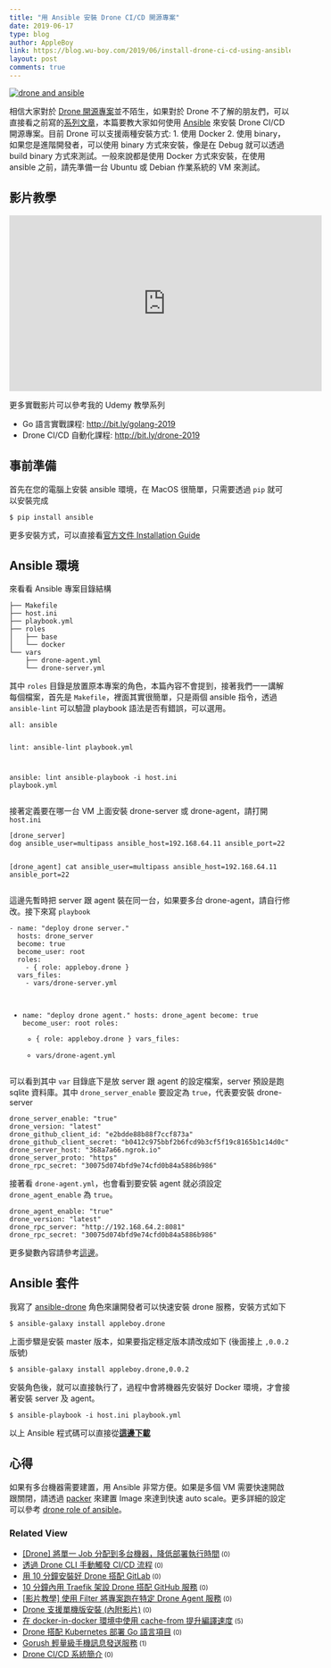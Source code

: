 ```yaml
---
title: "用 Ansible 安裝 Drone CI/CD 開源專案"
date: 2019-06-17
type: blog
author: AppleBoy
link: https://blog.wu-boy.com/2019/06/install-drone-ci-cd-using-ansible/
layout: post
comments: true
---
```


<p><a href="https://lh3.googleusercontent.com/HZqWLZjp96azorhAZseeSbSj9Q5-dj99lM8cX4ApJjnDL0grXaMEoIHJl3dQEx-ZyFcI713_CeQlPSFMOLgxD19tBOLMmgdQlwMe_QMhwGKrh2pQDWE2bj4cul4ENt21sWRFOYq6agc=w1920-h1080" title="drone and ansible"><img src="https://lh3.googleusercontent.com/HZqWLZjp96azorhAZseeSbSj9Q5-dj99lM8cX4ApJjnDL0grXaMEoIHJl3dQEx-ZyFcI713_CeQlPSFMOLgxD19tBOLMmgdQlwMe_QMhwGKrh2pQDWE2bj4cul4ENt21sWRFOYq6agc=w1920-h1080" alt="drone and ansible" title="drone and ansible" /></a></p>
<p>相信大家對於 <a href="https://github.com/drone/drone">Drone 開源專案</a>並不陌生，如果對於 Drone 不了解的朋友們，可以直接看之前寫的<a href="https://blog.wu-boy.com/?s=drone">系列文章</a>，本篇要教大家如何使用 <a href="https://www.ansible.com/">Ansible</a> 來安裝 Drone CI/CD 開源專案。目前 Drone 可以支援兩種安裝方式: 1. 使用 Docker 2. 使用 binary，如果您是進階開發者，可以使用 binary 方式來安裝，像是在 Debug 就可以透過 build binary 方式來測試。一般來說都是使用 Docker 方式來安裝，在使用 ansible 之前，請先準備一台 Ubuntu 或 Debian 作業系統的 VM 來測試。</p>
<span id="more-7409"></span>
<h2>影片教學</h2>
<iframe width="560" height="315" src="https://www.youtube.com/embed/GphMs8pfYiA" frameborder="0" allow="accelerometer; autoplay; encrypted-media; gyroscope; picture-in-picture" allowfullscreen></iframe>
<p>更多實戰影片可以參考我的 Udemy 教學系列</p>
<ul>
<li>Go 語言實戰課程: <a href="http://bit.ly/golang-2019">http://bit.ly/golang-2019</a></li>
<li>Drone CI/CD 自動化課程: <a href="http://bit.ly/drone-2019">http://bit.ly/drone-2019</a></li>
</ul>
<h2>事前準備</h2>
<p>首先在您的電腦上安裝 ansible 環境，在 MacOS 很簡單，只需要透過 <code>pip</code> 就可以安裝完成</p>
<pre><code class="language-bash">$ pip install ansible</code></pre>
<p>更多安裝方式，可以直接看<a href="https://docs.ansible.com/ansible/latest/installation_guide/intro_installation.html">官方文件 Installation Guide</a></p>
<h2>Ansible 環境</h2>
<p>來看看 Ansible 專案目錄結構</p>
<pre><code class="language-bash">├── Makefile
├── host.ini
├── playbook.yml
├── roles
│   ├── base
│   └── docker
└── vars
    ├── drone-agent.yml
    └── drone-server.yml</code></pre>
<p>其中 <code>roles</code> 目錄是放置原本專案的角色，本篇內容不會提到，接著我們一一講解每個檔案，首先是 <code>Makefile</code>，裡面其實很簡單，只是兩個 ansible 指令，透過 <code>ansible-lint</code> 可以驗證 playbook 語法是否有錯誤，可以選用。</p>
<pre><code class="language-makefile">all: ansible

lint:
    ansible-lint playbook.yml

ansible: lint
    ansible-playbook -i host.ini playbook.yml</code></pre>
<p>接著定義要在哪一台 VM 上面安裝 drone-server 或 drone-agent，請打開 <code>host.ini</code></p>
<pre><code class="language-yaml">[drone_server]
dog ansible_user=multipass ansible_host=192.168.64.11 ansible_port=22

[drone_agent]
cat ansible_user=multipass ansible_host=192.168.64.11 ansible_port=22</code></pre>
<p>這邊先暫時把 server 跟 agent 裝在同一台，如果要多台 drone-agent，請自行修改。接下來寫 <code>playbook</code></p>
<pre><code class="language-yaml">- name: &quot;deploy drone server.&quot;
  hosts: drone_server
  become: true
  become_user: root
  roles:
    - { role: appleboy.drone }
  vars_files:
    - vars/drone-server.yml

- name: &quot;deploy drone agent.&quot;
  hosts: drone_agent
  become: true
  become_user: root
  roles:
    - { role: appleboy.drone }
  vars_files:
    - vars/drone-agent.yml</code></pre>
<p>可以看到其中 <code>var</code> 目錄底下是放 server 跟 agent 的設定檔案，server 預設是跑 sqlite 資料庫。其中 <code>drone_server_enable</code> 要設定為 <code>true</code>，代表要安裝 drone-server</p>
<pre><code class="language-yaml">drone_server_enable: &quot;true&quot;
drone_version: &quot;latest&quot;
drone_github_client_id: &quot;e2bdde88b88f7ccf873a&quot;
drone_github_client_secret: &quot;b0412c975bbf2b6fcd9b3cf5f19c8165b1c14d0c&quot;
drone_server_host: &quot;368a7a66.ngrok.io&quot;
drone_server_proto: &quot;https&quot;
drone_rpc_secret: &quot;30075d074bfd9e74cfd0b84a5886b986&quot;</code></pre>
<p>接著看 <code>drone-agent.yml</code>，也會看到要安裝 agent 就必須設定 <code>drone_agent_enable</code> 為 <code>true</code>。</p>
<pre><code class="language-yaml">drone_agent_enable: &quot;true&quot;
drone_version: &quot;latest&quot;
drone_rpc_server: &quot;http://192.168.64.2:8081&quot;
drone_rpc_secret: &quot;30075d074bfd9e74cfd0b84a5886b986&quot;</code></pre>
<p>更多變數內容請參考<a href="https://github.com/appleboy/ansible-drone/blob/master/defaults/main.yml">這邊</a>。</p>
<h2>Ansible 套件</h2>
<p>我寫了 <a href="https://github.com/appleboy/ansible-drone">ansible-drone</a> 角色來讓開發者可以快速安裝 drone 服務，安裝方式如下</p>
<pre><code class="language-bash">$ ansible-galaxy install appleboy.drone</code></pre>
<p>上面步驟是安裝 master 版本，如果要指定穩定版本請改成如下 (後面接上 <code>,0.0.2</code> 版號)</p>
<pre><code class="language-bash">$ ansible-galaxy install appleboy.drone,0.0.2</code></pre>
<p>安裝角色後，就可以直接執行了，過程中會將機器先安裝好 Docker 環境，才會接著安裝 server 及 agent。</p>
<pre><code class="language-bash">$ ansible-playbook -i host.ini playbook.yml</code></pre>
<p>以上 Ansible 程式碼可以直接從<a href="https://github.com/go-training/drone-tutorial/tree/b1f215261feb390c4bc02d2c83cb48511b3f76cf/ansible"><strong>這邊下載</strong></a></p>
<h2>心得</h2>
<p>如果有多台機器需要建置，用 Ansible 非常方便。如果是多個 VM 需要快速開啟跟關閉，請透過 <a href="https://www.packer.io/">packer</a> 來建置 Image 來達到快速 auto scale。更多詳細的設定可以參考 <a href="https://github.com/appleboy/ansible-drone">drone role of ansible</a>。</p>
<div class="wp_rp_wrap  wp_rp_plain" ><div class="wp_rp_content"><h3 class="related_post_title">Related View</h3><ul class="related_post wp_rp"><li data-position="0" data-poid="in-7430" data-post-type="none" ><a href="https://blog.wu-boy.com/2019/08/drone-multiple-machine/" class="wp_rp_title">[Drone] 將單一 Job 分配到多台機器，降低部署執行時間</a><small class="wp_rp_comments_count"> (0)</small><br /></li><li data-position="1" data-poid="in-7426" data-post-type="none" ><a href="https://blog.wu-boy.com/2019/07/trigger-the-drone-job-via-promotion/" class="wp_rp_title">透過 Drone CLI 手動觸發 CI/CD 流程</a><small class="wp_rp_comments_count"> (0)</small><br /></li><li data-position="2" data-poid="in-7446" data-post-type="none" ><a href="https://blog.wu-boy.com/2019/08/install-drone-with-gitlab-in-10-minutes/" class="wp_rp_title">用 10 分鐘安裝好 Drone 搭配 GitLab</a><small class="wp_rp_comments_count"> (0)</small><br /></li><li data-position="3" data-poid="in-7298" data-post-type="none" ><a href="https://blog.wu-boy.com/2019/03/setup-traefik-with-drone-ci-cd-in-ten-minutes/" class="wp_rp_title">10 分鐘內用 Traefik 架設 Drone 搭配 GitHub 服務</a><small class="wp_rp_comments_count"> (0)</small><br /></li><li data-position="4" data-poid="in-7006" data-post-type="none" ><a href="https://blog.wu-boy.com/2018/04/how-to-use-filter-in-drone/" class="wp_rp_title">[影片教學] 使用 Filter 將專案跑在特定 Drone Agent 服務</a><small class="wp_rp_comments_count"> (0)</small><br /></li><li data-position="5" data-poid="in-7120" data-post-type="none" ><a href="https://blog.wu-boy.com/2018/11/install-drone-in-single-machine/" class="wp_rp_title">Drone 支援單機版安裝 (內附影片)</a><small class="wp_rp_comments_count"> (0)</small><br /></li><li data-position="6" data-poid="in-7263" data-post-type="none" ><a href="https://blog.wu-boy.com/2019/02/using-cache-from-can-speed-up-your-docker-builds/" class="wp_rp_title">在 docker-in-docker 環境中使用 cache-from 提升編譯速度</a><small class="wp_rp_comments_count"> (5)</small><br /></li><li data-position="7" data-poid="in-7029" data-post-type="none" ><a href="https://blog.wu-boy.com/2018/06/drone-kubernetes-with-golang/" class="wp_rp_title">Drone 搭配 Kubernetes 部署 Go 語言項目</a><small class="wp_rp_comments_count"> (0)</small><br /></li><li data-position="8" data-poid="in-6869" data-post-type="none" ><a href="https://blog.wu-boy.com/2017/11/gorush-a-push-notification-server-written-in-go/" class="wp_rp_title">Gorush 輕量級手機訊息發送服務</a><small class="wp_rp_comments_count"> (1)</small><br /></li><li data-position="9" data-poid="in-6945" data-post-type="none" ><a href="https://blog.wu-boy.com/2018/01/introduction-to-drone-cicd/" class="wp_rp_title">Drone CI/CD 系統簡介</a><small class="wp_rp_comments_count"> (0)</small><br /></li></ul></div></div>